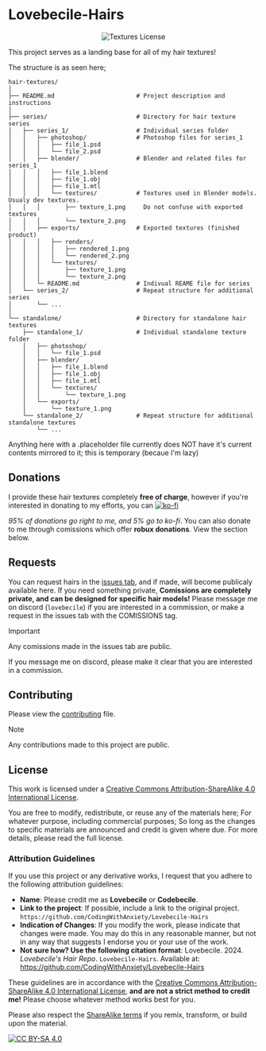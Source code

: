 # Lovebecile-Hairs

<p align="center">
  <img alt="Textures License" src="https://img.shields.io/badge/License-CC%20BY--SA%204.0-lightgrey.svg" />
</p>
This project serves as a landing base for all of my hair textures!

The structure is as seen here;

```
hair-textures/
│
├── README.md                       # Project description and instructions
│
├── series/                         # Directory for hair texture series
│   ├── series_1/                   # Individual series folder
│   │   ├── photoshop/              # Photoshop files for series_1
│   │   │   ├── file_1.psd
│   │   │   └── file_2.psd
│   │   ├── blender/                # Blender and related files for series_1
│   │   │   ├── file_1.blend
│   │   │   ├── file_1.obj
│   │   │   ├── file_1.mtl
│   │   │   └── textures/           # Textures used in Blender models. Usualy dev textures.
│   │   │       ├── texture_1.png     Do not confuse with exported textures
│   │   │       └── texture_2.png
│   │   ├── exports/                # Exported textures (finished product)
│   │   │   ├── renders/ 
│   │   │   │   ├── rendered_1.png
│   │   │   │   └── rendered_2.png
│   │   │   └── textures/
│   │   │       ├── texture_1.png
│   │   │       └── texture_2.png
│   │   └─ README.md                # Indivual REAME file for series
│   └── series_2/                   # Repeat structure for additional series
│       └── ...
│
└── standalone/                     # Directory for standalone hair textures
    ├── standalone_1/               # Individual standalone texture folder
    │   ├── photoshop/
    │   │   └── file_1.psd
    │   ├── blender/
    │   │   ├── file_1.blend
    │   │   ├── file_1.obj
    │   │   ├── file_1.mtl
    │   │   └── textures/
    │   │       └── texture_1.png
    │   └── exports/
    │       └── texture_1.png
    └── standalone_2/               # Repeat structure for additional standalone textures
        └── ...
```

Anything here with a .placeholder file currently does NOT have it's current contents mirrored to it; this is temporary (becaue I'm lazy)

## Donations

I provide these hair textures completely **free of charge**, however if you're interested in donating to my efforts, you can
[![ko-fi](https://ko-fi.com/img/githubbutton_sm.svg)](https://ko-fi.com/A0A6TS4LK)

*95% of donations go right to me, and 5% go to ko-fi*. You can also donate to me through comissions which offer **robux donations**. View the section below.

## Requests
You can request hairs in the [issues tab](https://github.com/CodingWithAnxiety/Lovebecile-Hairs/issues), and if made, will become publicaly available here. If you need something private, **Comissions are completely private, and can be designed for specific hair models!** Please message me on discord (`lovebecile`) if you are interested in a commission, or make a request in the issues tab with the COMISSIONS tag.
> [!IMPORTANT]  
> Any comissions made in the issues tab are public.
>
> If you message me on discord, please make it clear that you are interested in a commission.

## Contributing
Please view the [contributing](./CONTRIBUTING.md) file.

> [!NOTE]  
> Any contributions made to this project are public.

## License
This work is licensed under a
[Creative Commons Attribution-ShareAlike 4.0 International License][cc-by-sa].

You are free to modify, redistribute, or reuse any of the materials here; For whatever purpose, including commercial purposes; So long as the changes to specific materials are announced and credit is given where due. For more details, please read the full license.

### Attribution Guidelines

If you use this project or any derivative works, I request that you adhere to the following attribution guidelines:

- **Name**: Please credit me as **Lovebecile** or **Codebecile**.
- **Link to the project**: If possible, include a link to the original project. `https://github.com/CodingWithAnxiety/Lovebecile-Hairs`
- **Indication of Changes**: If you modify the work, please indicate that changes were made. You may do this in any reasonable manner, but not in any way that suggests I endorse you or your use of the work.
- **Not sure how? Use the following citation format**: Lovebecile. 2024. *Lovebecile's Hair Repo*. `Lovebecile-Hairs`. Available at: https://github.com/CodingWithAnxiety/Lovebecile-Hairs

These guidelines are in accordance with the [Creative Commons Attribution-ShareAlike 4.0 International License](http://creativecommons.org/licenses/by-sa/4.0/), **and are not a strict method to credit me!** Please choose whatever method works best for you.

Please also respect the [ShareAlike terms](http://creativecommons.org/licenses/by-sa/4.0/) if you remix, transform, or build upon the material.

[![CC BY-SA 4.0][cc-by-sa-image]][cc-by-sa]

[cc-by-sa]: http://creativecommons.org/licenses/by-sa/4.0/
[cc-by-sa-image]: https://licensebuttons.net/l/by-sa/4.0/88x31.png
[cc-by-sa-shield]: https://img.shields.io/badge/License-CC%20BY--SA%204.0-lightgrey.svg
